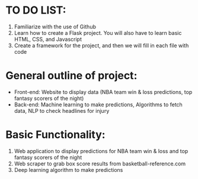 # TO DO LIST:
1. Familiarize with the use of Github
2. Learn how to create a Flask project. You will also have to learn basic HTML, CSS, and Javascript
3. Create a framework for the project, and then we will fill in each file with code

# General outline of project:
- Front-end: Website to display data (NBA team win & loss predictions, top fantasy scorers of the night)
- Back-end: Machine learning to make predictions, Algorithms to fetch data, NLP to check headlines for injury

# Basic Functionality:
1. Web application to display predictions for NBA team win & loss and top fantasy scorers of the night
2. Web scraper to grab box score results from basketball-reference.com
3. Deep learning algorithm to make predictions